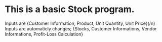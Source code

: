 # This is a basic Stock program.
Inputs are {Customer Information, Product, Unit Quantity, Unit Price}(/n)
Inputs are automaticly changes; {Stocks, Customer Informations, Vendor Informations, Profit-Loss Calculation}
